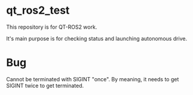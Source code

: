 # qt_ros2_test
This repository is for QT-ROS2 work.

It's main purpose is for checking status and launching autonomous drive.

# Bug
Cannot be terminated with SIGINT "once". By meaning, it needs to get SIGINT twice to get terminated.
